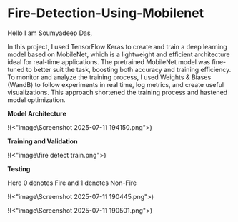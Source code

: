 # Fire-Detection-Using-Mobilenet

Hello I am Soumyadeep Das,

In this project, I used TensorFlow Keras to create and train a deep learning model based on MobileNet, which is a lightweight and efficient architecture ideal for real-time applications. The pretrained MobileNet model was fine-tuned to better suit the task, boosting both accuracy and training efficiency. To monitor and analyze the training process, I used Weights & Biases (WandB) to follow experiments in real time, log metrics, and create useful visualizations. This approach shortened the training process and hastened model optimization.

**Model Architecture**

!(<"image\Screenshot 2025-07-11 194150.png">)

**Training and Validation**

!(<"image\fire detect train.png">)

**Testing**

Here 0 denotes Fire and 1 denotes Non-Fire

!(<"image\Screenshot 2025-07-11 190445.png">)

!(<"image\Screenshot 2025-07-11 190501.png">)



